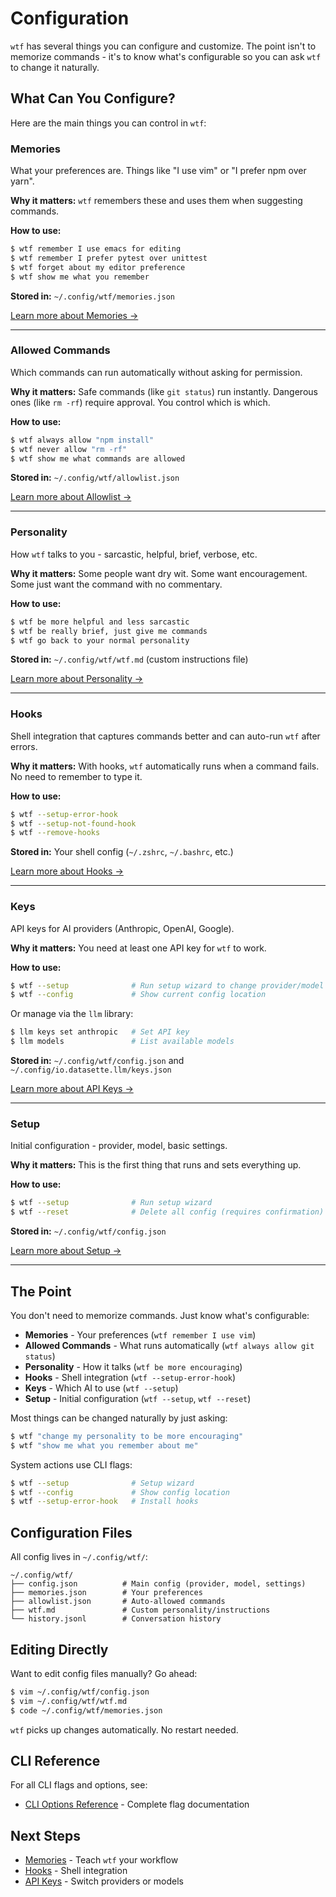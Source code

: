 # Configuration

`wtf` has several things you can configure and customize. The point isn't to memorize commands - it's to know what's configurable so you can ask `wtf` to change it naturally.

## What Can You Configure?

Here are the main things you can control in `wtf`:

### Memories

What your preferences are. Things like "I use vim" or "I prefer npm over yarn".

**Why it matters:** `wtf` remembers these and uses them when suggesting commands.

**How to use:**
```bash
$ wtf remember I use emacs for editing
$ wtf remember I prefer pytest over unittest
$ wtf forget about my editor preference
$ wtf show me what you remember
```

**Stored in:** `~/.config/wtf/memories.json`

[Learn more about Memories →](../properties/memories.md)

---

### Allowed Commands

Which commands can run automatically without asking for permission.

**Why it matters:** Safe commands (like `git status`) run instantly. Dangerous ones (like `rm -rf`) require approval. You control which is which.

**How to use:**
```bash
$ wtf always allow "npm install"
$ wtf never allow "rm -rf"
$ wtf show me what commands are allowed
```

**Stored in:** `~/.config/wtf/allowlist.json`

[Learn more about Allowlist →](allowlist.md)

---

### Personality

How `wtf` talks to you - sarcastic, helpful, brief, verbose, etc.

**Why it matters:** Some people want dry wit. Some want encouragement. Some just want the command with no commentary.

**How to use:**
```bash
$ wtf be more helpful and less sarcastic
$ wtf be really brief, just give me commands
$ wtf go back to your normal personality
```

**Stored in:** `~/.config/wtf/wtf.md` (custom instructions file)

[Learn more about Personality →](../properties/personality.md)

---

### Hooks

Shell integration that captures commands better and can auto-run `wtf` after errors.

**Why it matters:** With hooks, `wtf` automatically runs when a command fails. No need to remember to type it.

**How to use:**
```bash
$ wtf --setup-error-hook
$ wtf --setup-not-found-hook
$ wtf --remove-hooks
```

**Stored in:** Your shell config (`~/.zshrc`, `~/.bashrc`, etc.)

[Learn more about Hooks →](../properties/hooks.md)

---

### Keys

API keys for AI providers (Anthropic, OpenAI, Google).

**Why it matters:** You need at least one API key for `wtf` to work.

**How to use:**
```bash
$ wtf --setup              # Run setup wizard to change provider/model
$ wtf --config             # Show current config location
```

Or manage via the `llm` library:
```bash
$ llm keys set anthropic   # Set API key
$ llm models               # List available models
```

**Stored in:** `~/.config/wtf/config.json` and `~/.config/io.datasette.llm/keys.json`

[Learn more about API Keys →](api-keys.md)

---

### Setup

Initial configuration - provider, model, basic settings.

**Why it matters:** This is the first thing that runs and sets everything up.

**How to use:**
```bash
$ wtf --setup              # Run setup wizard
$ wtf --reset              # Delete all config (requires confirmation)
```

**Stored in:** `~/.config/wtf/config.json`

[Learn more about Setup →](../setup.md)

---

## The Point

You don't need to memorize commands. Just know what's configurable:

- **Memories** - Your preferences (`wtf remember I use vim`)
- **Allowed Commands** - What runs automatically (`wtf always allow git status`)
- **Personality** - How it talks (`wtf be more encouraging`)
- **Hooks** - Shell integration (`wtf --setup-error-hook`)
- **Keys** - Which AI to use (`wtf --setup`)
- **Setup** - Initial configuration (`wtf --setup`, `wtf --reset`)

Most things can be changed naturally by just asking:

```bash
$ wtf "change my personality to be more encouraging"
$ wtf "show me what you remember about me"
```

System actions use CLI flags:

```bash
$ wtf --setup              # Setup wizard
$ wtf --config             # Show config location
$ wtf --setup-error-hook   # Install hooks
```

## Configuration Files

All config lives in `~/.config/wtf/`:

```
~/.config/wtf/
├── config.json          # Main config (provider, model, settings)
├── memories.json        # Your preferences
├── allowlist.json       # Auto-allowed commands
├── wtf.md               # Custom personality/instructions
└── history.jsonl        # Conversation history
```

## Editing Directly

Want to edit config files manually? Go ahead:

```bash
$ vim ~/.config/wtf/config.json
$ vim ~/.config/wtf/wtf.md
$ code ~/.config/wtf/memories.json
```

`wtf` picks up changes automatically. No restart needed.

## CLI Reference

For all CLI flags and options, see:

- [CLI Options Reference](../reference/cli-options.md) - Complete flag documentation

## Next Steps

- [Memories](../properties/memories.md) - Teach `wtf` your workflow
- [Hooks](../properties/hooks.md) - Shell integration
- [API Keys](api-keys.md) - Switch providers or models

